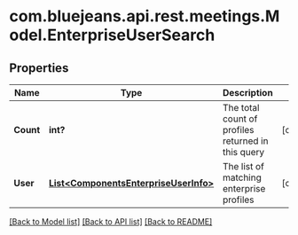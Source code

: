 # com.bluejeans.api.rest.meetings.Model.EnterpriseUserSearch
## Properties

Name | Type | Description | Notes
------------ | ------------- | ------------- | -------------
**Count** | **int?** | The total count of profiles returned in this query | [optional] 
**User** | [**List&lt;ComponentsEnterpriseUserInfo&gt;**](ComponentsEnterpriseUserInfo.md) | The list of matching enterprise profiles | [optional] 

[[Back to Model list]](../README.md#documentation-for-models) [[Back to API list]](../README.md#documentation-for-api-endpoints) [[Back to README]](../README.md)

